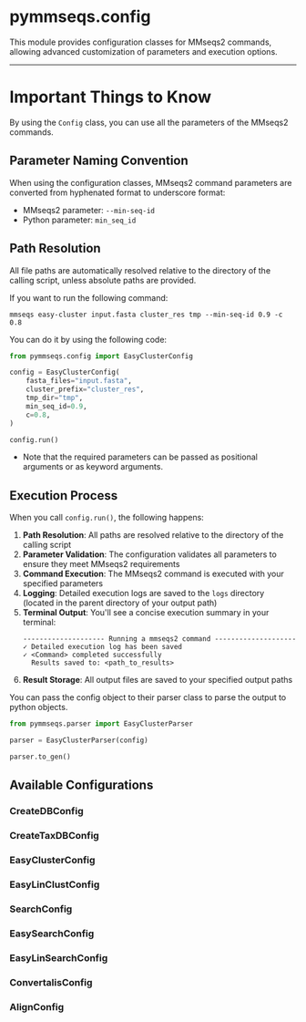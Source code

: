 # pymmseqs.config
This module provides configuration classes for MMseqs2 commands, allowing advanced customization of parameters and execution options.

---

# Important Things to Know
By using the `Config` class, you can use all the parameters of the MMseqs2 commands.

## Parameter Naming Convention
When using the configuration classes, MMseqs2 command parameters are converted from hyphenated format to underscore format:
- MMseqs2 parameter: `--min-seq-id`
- Python parameter: `min_seq_id`

## Path Resolution
All file paths are automatically resolved relative to the directory of the calling script, unless absolute paths are provided.

If you want to run the following command:
```
mmseqs easy-cluster input.fasta cluster_res tmp --min-seq-id 0.9 -c 0.8
```
You can do it by using the following code:
```python
from pymmseqs.config import EasyClusterConfig

config = EasyClusterConfig(
    fasta_files="input.fasta",
    cluster_prefix="cluster_res",
    tmp_dir="tmp",
    min_seq_id=0.9,
    c=0.8,
)

config.run()
```
* Note that the required parameters can be passed as positional arguments or as keyword arguments.

## Execution Process

When you call `config.run()`, the following happens:

1. **Path Resolution**: All paths are resolved relative to the directory of the calling script
2. **Parameter Validation**: The configuration validates all parameters to ensure they meet MMseqs2 requirements
3. **Command Execution**: The MMseqs2 command is executed with your specified parameters
4. **Logging**: Detailed execution logs are saved to the `logs` directory (located in the parent directory of your output path)
5. **Terminal Output**: You'll see a concise execution summary in your terminal:
   ```
   -------------------- Running a mmseqs2 command --------------------
   ✓ Detailed execution log has been saved
   ✓ <Command> completed successfully
     Results saved to: <path_to_results>
   ```
6. **Result Storage**: All output files are saved to your specified output paths

You can pass the config object to their parser class to parse the output to python objects.

```python
from pymmseqs.parser import EasyClusterParser

parser = EasyClusterParser(config)

parser.to_gen()
```

## Available Configurations

### CreateDBConfig

### CreateTaxDBConfig

### EasyClusterConfig

### EasyLinClustConfig

### SearchConfig

### EasySearchConfig

### EasyLinSearchConfig

### ConvertalisConfig

### AlignConfig